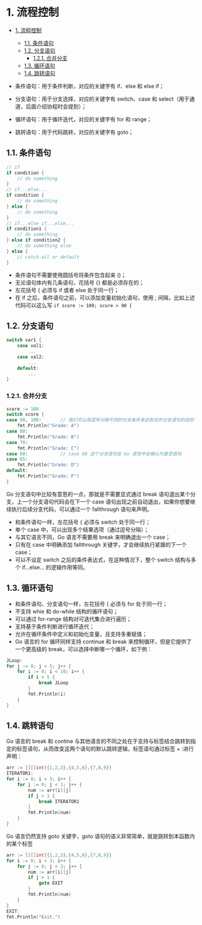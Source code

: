 # 1. 流程控制

- [1. 流程控制](#1-流程控制)
  - [1.1. 条件语句](#11-条件语句)
  - [1.2. 分支语句](#12-分支语句)
    - [1.2.1. 合并分支](#121-合并分支)
  - [1.3. 循环语句](#13-循环语句)
  - [1.4. 跳转语句](#14-跳转语句)

- 条件语句：用于条件判断，对应的关键字有 if、else 和 else if；
- 分支语句：用于分支选择，对应的关键字有 switch、case 和 select（用于通道，后面介绍协程时会提到）；
- 循环语句：用于循环迭代，对应的关键字有 for 和 range；
- 跳转语句：用于代码跳转，对应的关键字有 goto；

## 1.1. 条件语句

```go
// if
if condition { 
    // do something 
}
// if...else...
if condition { 
    // do something 
} else {
    // do something 
}
// if...else if...else...
if condition1 { 
    // do something 
} else if condition2 {
    // do something else 
} else {
    // catch-all or default 
}
```

- 条件语句不需要使用圆括号将条件包含起来 ()；
- 无论语句体内有几条语句，花括号 {} 都是必须存在的；
- 左花括号 { 必须与 if 或者 else 处于同一行；
- 在 if 之后，条件语句之前，可以添加变量初始化语句，使用 ; 间隔，比如上述代码可以这么写 `if score := 100; score > 90 {`

## 1.2. 分支语句

```go
switch var1 {
    case val1:
        ... 
    case val2:
        ... 
    default:
        ...
}
```

### 1.2.1. 合并分支

```go
score := 100
switch score {
case 90, 100:       // 我们可以用逗号分隔不同的分支条件来达到合并分支语句的目的
    fmt.Println("Grade: A")
case 80:
    fmt.Println("Grade: B")
case 70:
    fmt.Println("Grade: C")
case 60:            // case 60 这个分支语句在 Go 语言中会被认为是空语句
case 65:
    fmt.Println("Grade: D")
default:
    fmt.Println("Grade: F")
}
```

Go 分支语句中比较有意思的一点，那就是不需要显式通过 break 语句退出某个分支，上一个分支语句代码会在下一个 case 语句出现之前自动退出，如果你想要继续执行后续分支代码，可以通过一个 fallthrough 语句来声明。

- 和条件语句一样，左花括号 { 必须与 switch 处于同一行；
- 单个 case 中，可以出现多个结果选项（通过逗号分隔）；
- 与其它语言不同，Go 语言不需要用 break 来明确退出一个 case；
- 只有在 case 中明确添加 fallthrough 关键字，才会继续执行紧跟的下一个 case；
- 可以不设定 switch 之后的条件表达式，在这种情况下，整个 switch 结构与多个 if...else... 的逻辑作用等同。

## 1.3. 循环语句

- 和条件语句、分支语句一样，左花括号 { 必须与 for 处于同一行；
- 不支持 whie 和 do-while 结构的循环语句；
- 可以通过 for-range 结构对可迭代集合进行遍历；
- 支持基于条件判断进行循环迭代；
- 允许在循环条件中定义和初始化变量，且支持多重赋值；
- Go 语言的 for 循环同样支持 continue 和 break 来控制循环，但是它提供了一个更高级的 break，可以选择中断哪一个循环，如下例：

```go
JLoop: 
for j := 0; j < 5; j++ { 
    for i := 0; i < 10; i++ { 
        if i > 5 { 
            break JLoop
        }
        fmt.Println(i)
    } 
} 
```

## 1.4. 跳转语句

Go 语言的 break 和 contine 与其他语言的不同之处在于支持与标签结合跳转到指定的标签语句，从而改变这两个语句的默认跳转逻辑，标签语句通过标签 + :进行声明：

```go
arr := [][]int{{1,2,3},{4,5,6},{7,8,9}}
ITERATOR1:
for i := 0; i < 3; i++ {
    for j := 0; j < 3; j++ {
        num := arr[i][j]
        if j > 1 {
            break ITERATOR1
        }
        fmt.Println(num)
    }
}
```

Go 语言仍然支持 goto 关键字，goto 语句的语义非常简单，就是跳转到本函数内的某个标签

```go
arr := [][]int{{1,2,3},{4,5,6},{7,8,9}}
for i := 0; i < 3; i++ {
    for j := 0; j < 3; j++ {
        num := arr[i][j]
        if j > 1 {
            goto EXIT
        }
        fmt.Println(num)
    }
}   
EXIT:
fmt.Println("Exit.")
```
